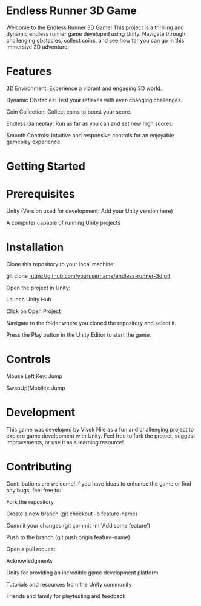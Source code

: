# Endless Runner 3D Game
Welcome to the Endless Runner 3D Game! This project is a thrilling and dynamic endless runner game developed using Unity. Navigate through challenging obstacles, collect coins, and see how far you can go in this immersive 3D adventure.

# Features

3D Environment: Experience a vibrant and engaging 3D world.

Dynamic Obstacles: Test your reflexes with ever-changing challenges.

Coin Collection: Collect coins to boost your score.

Endless Gameplay: Run as far as you can and set new high scores.

Smooth Controls: Intuitive and responsive controls for an enjoyable gameplay experience.

# Getting Started

# Prerequisites

Unity (Version used for development: Add your Unity version here)

A computer capable of running Unity projects

# Installation

Clone this repository to your local machine:

git clone https://github.com/yourusername/endless-runner-3d.git

Open the project in Unity:

Launch Unity Hub

Click on Open Project

Navigate to the folder where you cloned the repository and select it.

Press the Play button in the Unity Editor to start the game.

# Controls

Mouse Left Key: Jump

SwapUp(Mobile): Jump

# Development

This game was developed by Vivek Nile as a fun and challenging project to explore game development with Unity. Feel free to fork the project, suggest improvements, or use it as a learning resource!

# Contributing

Contributions are welcome! If you have ideas to enhance the game or find any bugs, feel free to:

Fork the repository

Create a new branch (git checkout -b feature-name)

Commit your changes (git commit -m 'Add some feature')

Push to the branch (git push origin feature-name)

Open a pull request

Acknowledgments

Unity for providing an incredible game development platform

Tutorials and resources from the Unity community

Friends and family for playtesting and feedback
